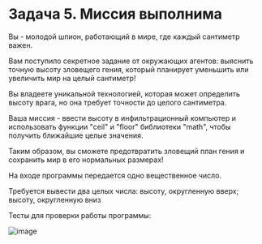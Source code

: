 # Задача 5. Миссия выполнима
Вы - молодой шпион, работающий в мире, где каждый сантиметр важен.

Вам поступило секретное задание от окружающих агентов: выяснить точную высоту зловещего гения, который планирует уменьшить или увеличить мир на целый сантиметр!

Вы владеете уникальной технологией, которая может определить высоту врага, но она требует точности до целого сантиметра.

Ваша миссия - ввести высоту в инфильтрационный компьютер и использовать функции "ceil" и "floor" библиотеки "math", чтобы получить ближайшие целые значения.

Таким образом, вы сможете предотвратить зловещий план гения и сохранить мир в его нормальных размерах!

На входе программы передается одно вещественное число.

Требуется вывести два целых числа: высоту, округленную вверх; высоту, округленную вниз

Тесты для проверки работы программы:

![image](https://github.com/user-attachments/assets/e795f562-421d-428f-8eb7-6d8ad6de3fdf)
